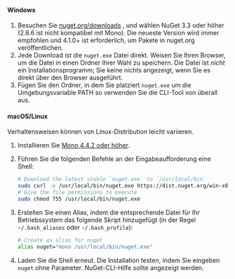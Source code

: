 #### <a name="windows"></a>Windows
1. Besuchen Sie [nuget.org/downloads](https://nuget.org/downloads) , und wählen NuGet 3.3 oder höher (2.8.6 ist nicht kompatibel mit Mono). Die neueste Version wird immer empfohlen und 4.1.0+ ist erforderlich, um Pakete in nuget.org veröffentlichen.
2. Jede Download ist die `nuget.exe` Datei direkt. Weisen Sie Ihren Browser, um die Datei in einen Ordner Ihrer Wahl zu speichern. Die Datei ist *nicht* ein Installationsprogramm; Sie keine nichts angezeigt, wenn Sie es direkt über den Browser ausgeführt.
3. Fügen Sie den Ordner, in dem Sie platziert `nuget.exe` um die Umgebungsvariable PATH so verwenden Sie die CLI-Tool von überall aus.

#### <a name="macoslinux"></a>macOS/Linux
Verhaltensweisen können von Linux-Distribution leicht variieren.

1. Installieren Sie [Mono 4.4.2 oder höher](http://www.mono-project.com/docs/getting-started/install/).
2. Führen Sie die folgenden Befehle an der Eingabeaufforderung eine Shell:
    
    ```bash
    # Download the latest stable `nuget.exe` to `/usr/local/bin`
    sudo curl -o /usr/local/bin/nuget.exe https://dist.nuget.org/win-x86-commandline/latest/nuget.exe
    # Give the file permissions to execute
    sudo chmod 755 /usr/local/bin/nuget.exe
    ```
3. Erstellen Sie einen Alias, indem die entsprechende Datei für Ihr Betriebssystem das folgende Skript hinzugefügt (in der Regel `~/.bash_aliases` oder `~/.bash_profile`):
    
    ```bash
    # Create as alias for nuget
    alias nuget="mono /usr/local/bin/nuget.exe"
    ```
4. Laden Sie die Shell erneut.  Die Installation testen, indem Sie eingeben `nuget` ohne Parameter. NuGet-CLI-Hilfe sollte angezeigt werden.